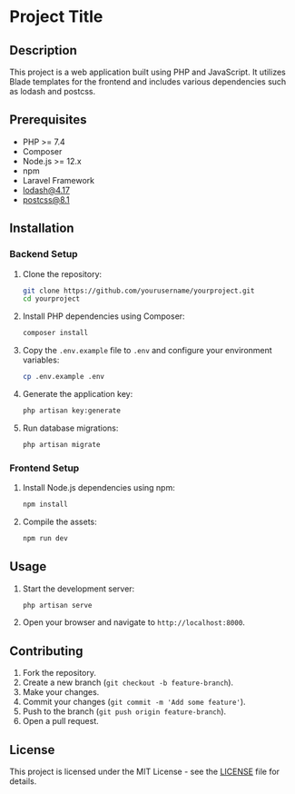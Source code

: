 # Project Title

## Description
This project is a web application built using PHP and JavaScript. It utilizes Blade templates for the frontend and includes various dependencies such as lodash and postcss.

## Prerequisites
- PHP >= 7.4
- Composer
- Node.js >= 12.x
- npm
- Laravel Framework
- lodash@4.17
- postcss@8.1

## Installation

### Backend Setup
1. Clone the repository:
    ```sh
    git clone https://github.com/yourusername/yourproject.git
    cd yourproject
    ```

2. Install PHP dependencies using Composer:
    ```sh
    composer install
    ```

3. Copy the `.env.example` file to `.env` and configure your environment variables:
    ```sh
    cp .env.example .env
    ```

4. Generate the application key:
    ```sh
    php artisan key:generate
    ```

5. Run database migrations:
    ```sh
    php artisan migrate
    ```

### Frontend Setup
1. Install Node.js dependencies using npm:
    ```sh
    npm install
    ```

2. Compile the assets:
    ```sh
    npm run dev
    ```

## Usage
1. Start the development server:
    ```sh
    php artisan serve
    ```

2. Open your browser and navigate to `http://localhost:8000`.

## Contributing
1. Fork the repository.
2. Create a new branch (`git checkout -b feature-branch`).
3. Make your changes.
4. Commit your changes (`git commit -m 'Add some feature'`).
5. Push to the branch (`git push origin feature-branch`).
6. Open a pull request.

## License
This project is licensed under the MIT License - see the [LICENSE](LICENSE) file for details.
